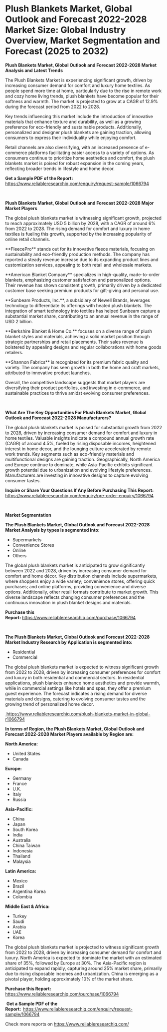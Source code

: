 <p><h1>Plush Blankets Market, Global Outlook and Forecast 2022-2028 Market Size: Global Industry Overview, Market Segmentation and Forecast (2025 to 2032)</h1></p><p><strong>Plush Blankets Market, Global Outlook and Forecast 2022-2028 Market Analysis and Latest Trends</strong></p>
<p><p>The Plush Blankets Market is experiencing significant growth, driven by increasing consumer demand for comfort and luxury home textiles. As people spend more time at home, particularly due to the rise in remote work and cozy home living trends, plush blankets have become popular for their softness and warmth. The market is projected to grow at a CAGR of 12.9% during the forecast period from 2022 to 2028. </p><p>Key trends influencing this market include the introduction of innovative materials that enhance texture and durability, as well as a growing preference for eco-friendly and sustainable products. Additionally, personalized and designer plush blankets are gaining traction, allowing consumers to express their individuality while enjoying comfort. </p><p>Retail channels are also diversifying, with an increased presence of e-commerce platforms facilitating easier access to a variety of options. As consumers continue to prioritize home aesthetics and comfort, the plush blankets market is poised for robust expansion in the coming years, reflecting broader trends in lifestyle and home decor.</p></p>
<p><strong>Get a Sample PDF of the Report:&nbsp;</strong> <a href="https://www.reliableresearchiq.com/enquiry/request-sample/1066794?utm_campaign=3097&utm_medium=2&utm_source=Github&utm_content=ia&utm_term=21032025&utm_id=plush-blankets-market-global-outlook-and-forecast-2022-2028">https://www.reliableresearchiq.com/enquiry/request-sample/1066794</a></p>
<p>&nbsp;</p>
<p><strong>Plush Blankets Market, Global Outlook and Forecast 2022-2028 Major Market Players</strong></p>
<p><p>The global plush blankets market is witnessing significant growth, projected to reach approximately USD 5 billion by 2028, with a CAGR of around 6% from 2022 to 2028. The rising demand for comfort and luxury in home textiles is fueling this growth, supported by the increasing popularity of online retail channels.</p><p>**FleecePro** stands out for its innovative fleece materials, focusing on sustainability and eco-friendly production methods. The company has reported a steady revenue increase due to its expanding product lines and customization services, appealing to both retail and wholesale markets.</p><p>**American Blanket Company** specializes in high-quality, made-to-order blankets, emphasizing customer satisfaction and personalized options. Their revenue has shown consistent growth, primarily driven by a dedicated customer base seeking premium products for gift-giving and personal use.</p><p>**Sunbeam Products, Inc.**, a subsidiary of Newell Brands, leverages technology to differentiate its offerings with heated plush blankets. The integration of smart technology into textiles has helped Sunbeam capture a substantial market share, contributing to an annual revenue in the range of USD 2 billion.</p><p>**Berkshire Blanket & Home Co.** focuses on a diverse range of plush blanket styles and materials, achieving a solid market position through strategic partnerships and retail placements. Their sales revenue is bolstered by appealing designs and regular collaborations with home goods retailers.</p><p>**Shannon Fabrics** is recognized for its premium fabric quality and variety. The company has seen growth in both the home and craft markets, attributed to innovative product launches. </p><p>Overall, the competitive landscape suggests that market players are diversifying their product portfolios, and investing in e-commerce, and sustainable practices to thrive amidst evolving consumer preferences.</p></p>
<p>&nbsp;</p>
<p><strong>What Are The Key Opportunities For Plush Blankets Market, Global Outlook and Forecast 2022-2028 Manufacturers?</strong></p>
<p><p>The global plush blankets market is poised for substantial growth from 2022 to 2028, driven by increasing consumer demand for comfort and luxury in home textiles. Valuable insights indicate a compound annual growth rate (CAGR) of around 4.5%, fueled by rising disposable incomes, heightened interest in home decor, and the lounging culture accelerated by remote work trends. Key segments such as eco-friendly materials and multifunctional designs are gaining traction. Geographically, North America and Europe continue to dominate, while Asia-Pacific exhibits significant growth potential due to urbanization and evolving lifestyle preferences. Manufacturers are investing in innovative designs to capture evolving consumer tastes.</p></p>
<p><strong>Inquire or Share Your Questions If Any Before Purchasing This Report:</strong> <a href="https://www.reliableresearchiq.com/enquiry/pre-order-enquiry/1066794?utm_campaign=3097&utm_medium=2&utm_source=Github&utm_content=ia&utm_term=21032025&utm_id=plush-blankets-market-global-outlook-and-forecast-2022-2028">https://www.reliableresearchiq.com/enquiry/pre-order-enquiry/1066794</a></p>
<p>&nbsp;</p>
<p><strong>Market Segmentation</strong></p>
<p><strong>The Plush Blankets Market, Global Outlook and Forecast 2022-2028 Market Analysis by types is segmented into:</strong></p>
<p><ul><li>Supermarkets</li><li>Convenience Stores</li><li>Online</li><li>Others</li></ul></p>
<p><p>The global plush blankets market is anticipated to grow significantly between 2022 and 2028, driven by increasing consumer demand for comfort and home décor. Key distribution channels include supermarkets, where shoppers enjoy a wide variety; convenience stores, offering quick purchases; and online platforms, providing convenience and diverse options. Additionally, other retail formats contribute to market growth. This diverse landscape reflects changing consumer preferences and the continuous innovation in plush blanket designs and materials.</p></p>
<p><strong>Purchase this Report:&nbsp;</strong><a href="https://www.reliableresearchiq.com/purchase/1066794?utm_campaign=3097&utm_medium=2&utm_source=Github&utm_content=ia&utm_term=21032025&utm_id=plush-blankets-market-global-outlook-and-forecast-2022-2028">https://www.reliableresearchiq.com/purchase/1066794</a></p>
<p>&nbsp;</p>
<p><strong>The Plush Blankets Market, Global Outlook and Forecast 2022-2028 Market Industry Research by Application is segmented into:</strong></p>
<p><ul><li>Residential</li><li>Commercial</li></ul></p>
<p><p>The global plush blankets market is expected to witness significant growth from 2022 to 2028, driven by increasing consumer preferences for comfort and luxury in both residential and commercial sectors. In residential applications, plush blankets enhance home aesthetics and provide warmth, while in commercial settings like hotels and spas, they offer a premium guest experience. The forecast indicates a rising demand for diverse materials and designs, catering to evolving consumer tastes and the growing trend of personalized home decor.</p></p>
<p><a href="https://www.reliableresearchiq.com/plush-blankets-market-in-global-r1066794?utm_campaign=3097&utm_medium=2&utm_source=Github&utm_content=ia&utm_term=21032025&utm_id=plush-blankets-market-global-outlook-and-forecast-2022-2028">&nbsp;https://www.reliableresearchiq.com/plush-blankets-market-in-global-r1066794</a></p>
<p><strong>In terms of Region, the Plush Blankets Market, Global Outlook and Forecast 2022-2028 Market Players available by Region are:</strong></p>
<p>
    <p> <strong> North America: </strong>
        <ul>
            <li>United States</li>
            <li>Canada</li>
        </ul>
        </p> 
    <p> <strong> Europe: </strong>
        <ul>
            <li>Germany</li>
            <li>France</li>
            <li>U.K.</li>
            <li>Italy</li>
            <li>Russia</li>
        </ul>
        </p> 
    <p> <strong> Asia-Pacific: </strong>
        <ul>
            <li>China</li>
            <li>Japan</li>
            <li>South Korea</li>
            <li>India</li>
            <li>Australia</li>
            <li>China Taiwan</li>
            <li>Indonesia</li>
            <li>Thailand</li>
            <li>Malaysia</li>
        </ul>
        </p> 
    <p> <strong> Latin America: </strong>
        <ul>
            <li>Mexico</li>
            <li>Brazil</li>
            <li>Argentina Korea</li>
            <li>Colombia</li>
        </ul>
        </p> 
    <p> <strong> Middle East & Africa: </strong>
        <ul>
            <li>Turkey</li>
            <li>Saudi</li>
            <li>Arabia</li>
            <li>UAE</li>
            <li>Korea</li>
        </ul>
    </p>
    </p>
<p><p>The global plush blankets market is projected to witness significant growth from 2022 to 2028, driven by increasing consumer demand for comfort and luxury. North America is expected to dominate the market with an estimated share of 35%, followed by Europe at 30%. The Asia-Pacific region is anticipated to expand rapidly, capturing around 25% market share, primarily due to rising disposable incomes and urbanization. China is emerging as a pivotal player, holding approximately 10% of the market share.</p></p>
<p><strong>Purchase this Report: </strong><a href="https://www.reliableresearchiq.com/purchase/1066794?utm_campaign=3097&utm_medium=2&utm_source=Github&utm_content=ia&utm_term=21032025&utm_id=plush-blankets-market-global-outlook-and-forecast-2022-2028">https://www.reliableresearchiq.com/purchase/1066794</a></p>
<p>&nbsp;<strong>Get a Sample PDF of the Report:&nbsp;&nbsp;</strong><a href="https://www.reliableresearchiq.com/enquiry/request-sample/1066794?utm_campaign=3097&utm_medium=2&utm_source=Github&utm_content=ia&utm_term=21032025&utm_id=plush-blankets-market-global-outlook-and-forecast-2022-2028">https://www.reliableresearchiq.com/enquiry/request-sample/1066794</a></p>
<p><strong></strong></p>
<p>Check more reports on <a href="https://www.reliableresearchiq.com/?utm_campaign=3097&utm_medium=2&utm_source=Github&utm_content=ia&utm_term=21032025&utm_id=plush-blankets-market-global-outlook-and-forecast-2022-2028">https://www.reliableresearchiq.com/</a></p>